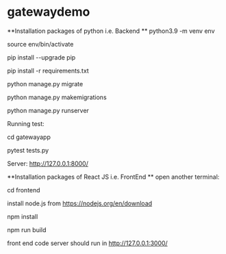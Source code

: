 # gatewaydemo

**Installation packages of python i.e. Backend
**
python3.9 -m venv env

source env/bin/activate

pip install --upgrade pip

pip install -r requirements.txt

python manage.py migrate

python manage.py makemigrations

python manage.py runserver

Running test:

  cd gatewayapp
  
  pytest tests.py

Server: http://127.0.0.1:8000/

**Installation packages of React JS i.e. FrontEnd
**
open another terminal:

cd frontend

install node.js from https://nodejs.org/en/download

npm install

npm run build

front end code server should run in http://127.0.0.1:3000/
 
